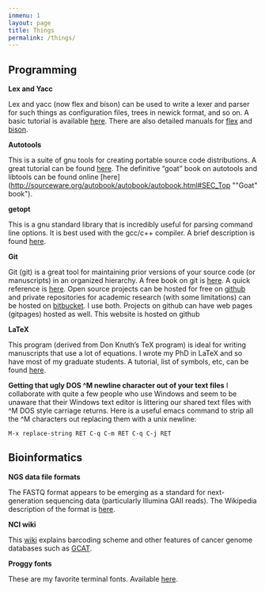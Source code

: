 ```yaml
---
inmenu: 1
layout: page
title: Things
permalink: /things/
---
```

## Programming
**Lex and Yacc**

Lex and yacc (now flex and bison) can be used to write a lexer and parser for such things as configuration files, trees in newick format, and so on. A basic tutorial is available [here](http://ds9a.nl/lex-yacc/cvs/output/lexyacc.html#toc2.1 "Lex and YACC primer"). There are also detailed manuals for [flex](ftp://ftp.gnu.org/old-gnu/Manuals/flex-2.5.4/html_mono/flex.html "flex manual") and [bison](http://www.gnu.org/s/bison/manual/bison.html "bison manual").

**Autotools**

This is a suite of gnu tools for creating portable source code distributions. A great tutorial can be found [here]( http://fsmsh.com/2753 "Autotools tutorial"). The definitive “goat” book on autotools and libtools can be found online [here](http://sourceware.org/autobook/autobook/autobook.html#SEC_Top ""Goat" book").

**getopt**

This is a gnu standard library that is incredibly useful for parsing command line options. It is best used with the gcc/c++ compiler. A brief description is found [here](https://www.gnu.org/software/libc/manual/html_node/Getopt.html#Getopt "getopt").

**Git**

Git (git) is a great tool for maintaining prior versions of your source code (or manuscripts) in an organized hierarchy. A free book on git is [here](https://git-scm.com/book/en/v2). A quick reference is [here](https://services.github.com/on-demand/downloads/github-git-cheat-sheet.pdf). Open source projects can be hosted for free on [github](https://github.com/) and private repositories for academic research (with some limitations) can be hosted on [bitbucket](https://bitbucket.org/). I use both. Projects on github can have web pages (gitpages) hosted as well. This website is hosted on github 

**LaTeX**

This program (derived from Don Knuth’s TeX program) is ideal for writing manuscripts that use a lot of equations. I wrote my PhD in LaTeX and so have most of my graduate students. A tutorial, list of symbols, etc, can be found [here](http://www.artofproblemsolving.com/Wiki/index.php/LaTeX:Basics "LaTeX").

**Getting that ugly DOS ^M newline character out of your text files**
I collaborate with quite a few people who use Windows and seem to be unaware that their Windows text editor is littering our shared text files with ^M DOS style carriage returns.
Here is a useful emacs command to strip all the ^M characters out replacing them with a unix newline:
```
M-x replace-string RET C-q C-m RET C-q C-j RET
```

## Bioinformatics
**NGS data file formats**

The FASTQ format appears to be emerging as a standard for next-generation sequencing data (particularly Illumina GAII reads). The Wikipedia description of the format is [here](http://en.wikipedia.org/wiki/FASTQ_format "FASTQ").

**NCI wiki**

This [wiki](https://wiki.nci.nih.gov/display/TCGA/TCGA+barcode#TCGAbarcode-types "NCI barcodes") explains barcoding scheme and other features of cancer genome databases such as [GCAT](http://cancergenome.nih.gov/ "Cancer Genome Atlas").

**Proggy fonts**

These are my favorite terminal fonts. Available [here](http://www.proggyfonts.com/index.php?menu=download "Proggy Fonts").
